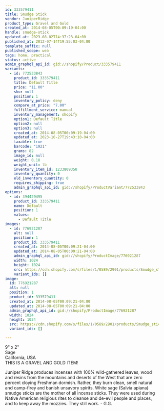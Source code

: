```yaml
---
id: 333579411
title: Smudge Stick
vendor: JuniperRidge
product_type: Gravel and Gold
created_at: 2014-08-05T00:09:19-04:00
handle: smudge-stick
updated_at: 2023-08-02T14:37:23-04:00
published_at: 2012-07-14T19:55:03-04:00
template_suffix: null
published_scope: web
tags: home, practical
status: active
admin_graphql_api_id: gid://shopify/Product/333579411
variants:
  - id: 772533843
    product_id: 333579411
    title: Default Title
    price: "11.00"
    sku: null
    position: 1
    inventory_policy: deny
    compare_at_price: "7.00"
    fulfillment_service: manual
    inventory_management: shopify
    option1: Default Title
    option2: null
    option3: null
    created_at: 2014-08-05T00:09:19-04:00
    updated_at: 2023-10-27T19:43:10-04:00
    taxable: true
    barcode: "1921"
    grams: 82
    image_id: null
    weight: 0.18
    weight_unit: lb
    inventory_item_id: 1233809350
    inventory_quantity: 0
    old_inventory_quantity: 0
    requires_shipping: true
    admin_graphql_api_id: gid://shopify/ProductVariant/772533843
options:
  - id: 394429495
    product_id: 333579411
    name: Default
    position: 1
    values:
      - Default Title
images:
  - id: 776921287
    alt: null
    position: 1
    product_id: 333579411
    created_at: 2014-08-05T00:09:21-04:00
    updated_at: 2014-08-05T00:09:21-04:00
    admin_graphql_api_id: gid://shopify/ProductImage/776921287
    width: 1024
    height: 1024
    src: https://cdn.shopify.com/s/files/1/0589/2901/products/Smudge_stick3.jpeg?v=1407211761
    variant_ids: []
image:
  id: 776921287
  alt: null
  position: 1
  product_id: 333579411
  created_at: 2014-08-05T00:09:21-04:00
  updated_at: 2014-08-05T00:09:21-04:00
  admin_graphql_api_id: gid://shopify/ProductImage/776921287
  width: 1024
  height: 1024
  src: https://cdn.shopify.com/s/files/1/0589/2901/products/Smudge_stick3.jpeg?v=1407211761
  variant_ids: []

---
```


9" x 2"  
Sage  
California, USA  
THIS IS A GRAVEL AND GOLD ITEM!

Juniper Ridge produces incenses with 100% wild-gathered leaves, wood and resins from the mountains and deserts of the West that are zero percent cloying Freshman dormish. Rather, they burn clean, smell natural and camp-firey and banish unsavory spirits. White sage (Salvia apiana) smudge sticks are the mother of all incense sticks. They were used during Native American religious rites to cleanse and de-evil people and places, and to keep away the mozzies. They still work. - G.G.